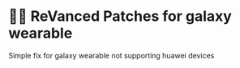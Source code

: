 # 👋🧩 ReVanced Patches for galaxy wearable

Simple fix for galaxy wearable not supporting huawei devices
